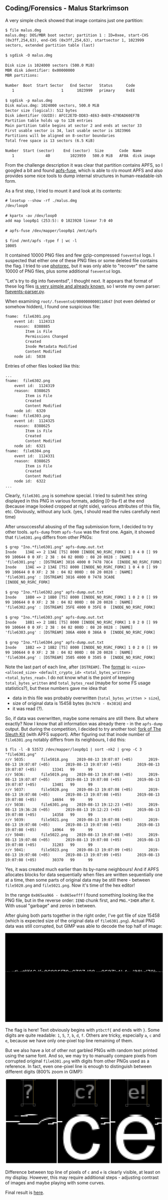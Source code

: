 ## Coding/Forensics - Malus Starkrimson

A very simple check showed that image contains just one partition:

```
$ file malus.dmg
malus.dmg: DOS/MBR boot sector; partition 1 : ID=0xee, start-CHS (0x3ff,254,63), end-CHS (0x3ff,254,63), startsector 1, 1023999 sectors, extended partition table (last)

$ sgdisk -O malus.dmg

Disk size is 1024000 sectors (500.0 MiB)
MBR disk identifier: 0x00000000
MBR partitions:

Number  Boot  Start Sector   End Sector   Status      Code
   1                     1      1023999   primary     0xEE

$ sgdisk -p malus.dmg
Disk malus.dmg: 1024000 sectors, 500.0 MiB
Sector size (logical): 512 bytes
Disk identifier (GUID): AFCC2E7D-DD83-4E63-B4E9-479DAD60EF7B
Partition table holds up to 128 entries
Main partition table begins at sector 2 and ends at sector 33
First usable sector is 34, last usable sector is 1023966
Partitions will be aligned on 8-sector boundaries
Total free space is 13 sectors (6.5 KiB)

Number  Start (sector)    End (sector)  Size       Code  Name
   1              40         1023959   500.0 MiB   AF0A  disk image
```

From the challenge description it was clear that partition contains APFS, so I
googled a bit and found [apfs-fuse](https://github.com/sgan81/apfs-fuse), which
is able to r/o mount APFS and also provides some nice tools to dump internal
structures in human-readable-ish form.

As a first step, I tried to mount it and look at its contents:

```
# losetup --show -rf ./malus.dmg
/dev/loop0

# kpartx -av /dev/loop0
add map loop0p1 (253:5): 0 1023920 linear 7:0 40

# apfs-fuse /dev/mapper/loop0p1 /mnt/apfs

$ find /mnt/apfs -type f | wc -l
10005
```

It contained 10000 PNG files and few gzip-compressed `fseventsd` logs.
I suspected that either one of these PNG files or some deleted file
contains the flag. I tried to use
[photorec](https://www.cgsecurity.org/wiki/PhotoRec), but it was only able to
"recover" the same 10000 of PNG files, plus some additional `fseventsd` logs.

"Let's try to dig into fseventsd", I thought next. It appears that format of
these log files
[is very simple and already known](http://nicoleibrahim.com/apple-fsevents-forensics/),
so I wrote my own parser: [fsevents-parser.py](./fsevents-parser.py).

When examining `root/.fseventsd/000000000011d647` (not even deleted or somehow
hidden), I found one suspicious file:

```
fname:  file6301.png
    event id:  1124313
    reason:  8388885
         Item is File
         Permissions Changed
         Created
         Inode Metadata Modified
         Content Modified
    node id:  5038
```

Entries of other files looked like this:

```
...
fname:  file6302.png
    event id:  1124319
    reason:  8388625
         Item is File
         Created
         Content Modified
    node id:  6320
fname:  file6303.png
    event id:  1124325
    reason:  8388625
         Item is File
         Created
         Content Modified
    node id:  6321
fname:  file6304.png
    event id:  1124331
    reason:  8388625
         Item is File
         Created
         Content Modified
    node id:  6322
...
```

Clearly, `file6301.png` is somehow special. I tried to submit hex string
displayed in this PNG in various formats, adding [0-9a-f] at the end (because
image looked cropped at right side), various attributes of this file, etc.
Obviously, without any luck.
(yes, I should read the rules carefully next time)

After unsuccessful abusing of the flag submission form, I decided to try other
tools. `apfs-dump` from `apfs-fuse` was the first one. Again, it showed that
`file6301.png` differs from other PNGs:

```
$ grep "Ino.*file6301.png" apfs-dump.out.txt
Inode    13AE => 2 13AE [TS] 8000 [INODE_NO_RSRC_FORK] 1 0 4 0 [] 99 99 100644 0 0 XF: 2 38 : 04 02 000D : 08 20 0028 : [NAME] 'file6301.png' : [DSTREAM] 3816 4000 0 7478 78C4  [INODE_NO_RSRC_FORK]
Inode    13AE => 2 13AE [TS] 8000 [INODE_NO_RSRC_FORK] 1 0 4 0 [] 99 99 100644 0 0 XF: 2 38 : 04 02 000D : 08 20 0028 : [NAME] 'file6301.png' : [DSTREAM] 3816 4000 0 7478 3CA0E  [INODE_NO_RSRC_FORK]

$ grep "Ino.*file6302.png" apfs-dump.out.txt
Inode    18B0 => 2 18B0 [TS] 8000 [INODE_NO_RSRC_FORK] 1 0 2 0 [] 99 99 100644 0 0 XF: 2 38 : 04 02 000D : 08 20 0028 : [NAME] 'file6302.png' : [DSTREAM] 35FE 4000 0 35FE 0  [INODE_NO_RSRC_FORK]

$ grep "Ino.*file6303.png" apfs-dump.out.txt
Inode    18B1 => 2 18B1 [TS] 8000 [INODE_NO_RSRC_FORK] 1 0 2 0 [] 99 99 100644 0 0 XF: 2 38 : 04 02 000D : 08 20 0028 : [NAME] 'file6303.png' : [DSTREAM] 386A 4000 0 386A 0  [INODE_NO_RSRC_FORK]

$ grep "Ino.*file6304.png" apfs-dump.out.txt
Inode    18B2 => 2 18B2 [TS] 8000 [INODE_NO_RSRC_FORK] 1 0 2 0 [] 99 99 100644 0 0 XF: 2 38 : 04 02 000D : 08 20 0028 : [NAME] 'file6304.png' : [DSTREAM] 3505 4000 0 3505 0  [INODE_NO_RSRC_FORK]
```

Note the last part of each line, after `[DSTREAM]`. The
[format](https://github.com/sgan81/apfs-fuse/blob/670e45ef92996f604fd6cd9a0b56d84fc6c3df51/ApfsLib/BlockDumper.cpp#L1270)
is: `<size> <alloced_size> <default_crypto_id> <total_bytes_written> <total_bytes_read>`.
I do not know what is the point of keeping `total_bytes_written` and
`total_bytes_read` (maybe for some FS usage statistics?), but these numbers gave
me idea that

* data in this file was probably overwritten (`total_bytes_written > size`),
* size of original data is 15458 bytes (`0x7478 - 0x3816`) and
* it was read (?).

So, if data was overwritten, maybe some remains are still there. But where
exactly? Now I know that all information was already there - in the `apfs-dump`
output. But during the competition, I decided to try another tool: [fork of The
Sleuth Kit](https://github.com/blackbagtech/sleuthkit-APFS) (with APFS support).
After figuring out that inode number of `file6301.png` notably differs from
its neighbours, I did this:

```
$ fls -l -B 53572 /dev/mapper/loop0p1 | sort -nk2 | grep -C 3 "file6301.png"
r/r 5035:       file5018.png    2019-08-13 19:07:07 (+05)       2019-08-13 19:07:07 (+05)       2019-08-13 19:07:07 (+05)       2019-08-13 19:07:07 (+05)       13341   99      99
r/r 5036:       file5019.png    2019-08-13 19:07:08 (+05)       2019-08-13 19:07:07 (+05)       2019-08-13 19:07:08 (+05)       2019-08-13 19:07:07 (+05)       13401   99      99
r/r 5037:       file5020.png    2019-08-13 19:07:08 (+05)       2019-08-13 19:07:08 (+05)       2019-08-13 19:07:08 (+05)       2019-08-13 19:07:08 (+05)       14694   99      99
r/r 5038:       file6301.png    2019-08-13 19:12:23 (+05)       2019-08-13 19:36:28 (+05)       2019-08-13 19:12:23 (+05)       2019-08-13 19:07:08 (+05)       14358   99      99
r/r 5039:       file5021.png    2019-08-13 19:07:08 (+05)       2019-08-13 19:07:08 (+05)       2019-08-13 19:07:08 (+05)       2019-08-13 19:07:08 (+05)       14964   99      99
r/r 5040:       file5022.png    2019-08-13 19:07:08 (+05)       2019-08-13 19:07:08 (+05)       2019-08-13 19:07:08 (+05)       2019-08-13 19:07:08 (+05)       31203   99      99
r/r 5041:       file5023.png    2019-08-13 19:07:09 (+05)       2019-08-13 19:07:08 (+05)       2019-08-13 19:07:09 (+05)       2019-08-13 19:07:08 (+05)       30370   99      99
```

Yes, it was created much earlier than its by-name neighbours! And if APFS
allocates blocks for data sequentially when files are written sequentially
one at a time, then some parts of original data may be still there - between
`file5020.png` and `file5021.png`. Now it's time of the hex editor!

In the range `0x065ea966 - 0x065eefff` I found something looking like the PNG
file, but in the reverse order: `IEND` chunk first, and `PNG.*IHDR` after it.
With usual "garbage" and zeros in between.

After gluing both parts together in the right order, I've got file of size 15458
(which is expected size of the original data of `file6301.png`). Actual PNG data
was still corrupted, but GIMP was able to decode the top half of image:

![Corrupted PNG](./corrupted.png "Corrupted PNG")

The flag is here! Text obviously begins with `ptbctf{` and ends with `}`. Some
digits are quite readable: `1`, `5`, `7`, `b`, `d`, `f`. Others are tricky,
especially `a`, `c` and `e`, because we have only one-pixel top line remaining
of them.

But we also have a lot of other not garbled PNGs with random text printed using
the same font. And so, we may try to manually compare pixels from
corrupted original `file6301.png` with digits from other PNGs used as a
reference. In fact, even one-pixel line is enough to distinguish between
different digits (800% zoom in GIMP):

![Example of manual decoding](./manual-decoding-example.png "Example of manual decoding")

Difference between top line of pixels of `c` and `e` is clearly visible, at
least on my display. However, this may require additional steps - adjusting
contrast of images and maybe playing with some curves.

Final result is [here](./manual-decoding.xcf).
